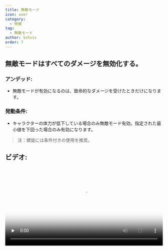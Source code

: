 ```yaml
---
title: 無敵モード
icon: user
category:
  - 特徴
tag:
  - 無敵モード
author: Schvis
order: 7
---
```


## 無敵モードはすべてのダメージを無効化する。
### アンデッド:
- 無敵モードが有効になるのは、致命的なダメージを受けたときだけになります。
### 発動条件:
- キャラクターの体力が低下している場合のみ無敵モード有効。指定された最小値を下回った場合のみ有効になります。
> 注：螺旋には条件付きの使用を推奨。

## ビデオ:

<video controls preload="none" width="100%" poster="https://nextcloud.atruicardona.xyz/s/Hg5y3FxN7gmR6HE/preview"><source src="https://nextcloud.atruicardona.xyz/s/Hg5y3FxN7gmR6HE/download" type="video/mp4"></video>
